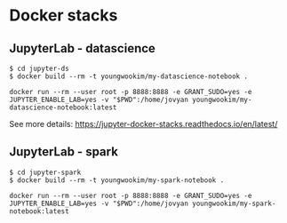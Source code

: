 # Docker stacks

## JupyterLab - datascience

```
$ cd jupyter-ds
$ docker build --rm -t youngwookim/my-datascience-notebook .

```

```
docker run --rm --user root -p 8888:8888 -e GRANT_SUDO=yes -e JUPYTER_ENABLE_LAB=yes -v "$PWD":/home/jovyan youngwookim/my-datascience-notebook:latest

```

See more details: https://jupyter-docker-stacks.readthedocs.io/en/latest/

## JupyterLab - spark

```
$ cd jupyter-spark
$ docker build --rm -t youngwookim/my-spark-notebook .

```

```
docker run --rm --user root -p 8888:8888 -e GRANT_SUDO=yes -e JUPYTER_ENABLE_LAB=yes -v "$PWD":/home/jovyan youngwookim/my-spark-notebook:latest

```
